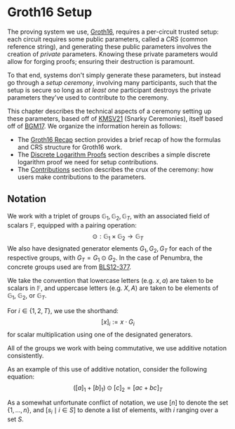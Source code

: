 # Groth16 Setup

The proving system we use, [Groth16](https://eprint.iacr.org/2016/260),
requires a per-circuit trusted setup: each circuit requires some public
parameters, called a *CRS* (common reference string), and generating
these public parameters involves the creation of *private* parameters.
Knowing these private parameters would allow for forging proofs;
ensuring their destruction is paramount.

To that end, systems don't simply generate these parameters,
but instead go through a *setup ceremony*, involving many participants,
such that the setup is secure so long as *at least one* participant
destroys the private parameters they've used to contribute to the ceremony.

This chapter describes the technical aspects of a ceremony
setting up these parameters, based off of
[KMSV21](https://eprint.iacr.org/2021/219) (Snarky Ceremonies),
itself based off of [BGM17](https://eprint.iacr.org/2017/1050).
We organize the information herein as follows:
- The [Groth16 Recap](./setup/groth16_recap.md) section provides a brief recap of how the formulas and CRS structure for Groth16 work.
- The [Discrete Logarithm Proofs](./setup/dlog_proofs.md) section describes a simple discrete logarithm proof we need for setup contributions.
- The [Contributions](./setup/contributions.md) section describes
the crux of the ceremony: how users make contributions to the parameters.

## Notation

We work with a triplet of groups $\mathbb{G}_1, \mathbb{G}_2, \mathbb{G}_T$, with an associated field of scalars $\mathbb{F}$, equipped with a pairing operation:
$$
\odot : \mathbb{G}_1 \times \mathbb{G}_2 \to \mathbb{G}_T
$$
We also have designated generator elements $G_1, G_2, G_T$
for each of the respective groups, with $G_T = G_1 \odot G_2$.
In the case of Penumbra, the concrete groups used are from [BLS12-377](https://neuromancer.sk/std/bls/BLS12-377).

We take the convention that lowercase letters (e.g. $x, a$)
are taken to be scalars in $\mathbb{F}$,
and uppercase letters (e.g. $X, A$) are taken to be elements
of $\mathbb{G}_1$, $\mathbb{G}_2$, or $\mathbb{G}_T$.

For $i \in \{1, 2, T\}$, we use the shorthand:
$$
[x]_i := x \cdot G_i
$$
for scalar multiplication using one of the designated
generators.

All of the groups we work with being commutative, we use
additive notation consistently.

As an example of this use of additive notation,
consider the following equation:
$$
([a]_1 + [b]_1) \odot [c]_2 = [ac + bc]_T
$$

As a somewhat unfortunate conflict of notation, we use $[n]$ to denote
the set $\{1, \ldots, n\}$, and ${[s_i \mid i \in S]}$ to denote
a list of elements, with $i$ ranging over a set $S$.
